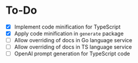 # To-Do

- [x] Implement code minification for TypeScript
- [x] Apply code minification in `generate` package
- [ ] Allow overriding of docs in Go language service
- [ ] Allow overriding of docs in TS language service
- [ ] OpenAI prompt generation for TypeScript code
